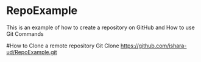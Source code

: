 # RepoExample
This is an example of how to create a repository on GitHub and How to use Git Commands 

#How to Clone a remote repository
Git Clone https://github.com/ishara-ud/RepoExample.git
